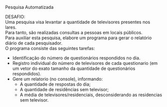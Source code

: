 Pesquisa Automatizada

DESAFIO:    
  Uma pesquisa visa levantar a quantidade de televisores presentes nos lares.           
  Para tanto, são realizadas consultas a pessoas em locais públicos.             
  Para auxiliar esta pesquisa, elabore um programa para gerar o relatório diário de cada pesquisador.          
  O programa consiste das seguintes tarefas:
- Identificação do número de questionários respondidos no dia.
- Registro individual do número de televisores de cada questionario
(em um vetor do exato tamanho da quantidade de questionários respondidos).
- Gere um relatorio (no console), informando:
    + A quantidade de respostas do dia;
    + A quantidade de residências sem televisor;
    + A média de televisores/residenciais, desconsiderando as residencias sem televisor.
